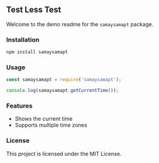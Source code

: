 ## Test Less Test

Welcome to the demo readme for the `samaysamapt` package.

### Installation

```bash
npm install samaysamapt
```

### Usage

```javascript
const samaysamapt = require('samaysamapt');

console.log(samaysamapt.getCurrentTime());
```

### Features

- Shows the current time
- Supports multiple time zones

### License

This project is licensed under the MIT License.